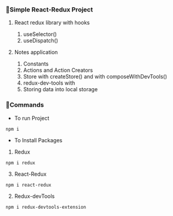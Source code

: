 ### 📗Simple React-Redux Project
1. React redux library with hooks
   1. useSelector()
   2. useDispatch()

2. Notes application
   1. Constants
   2. Actions and Action Creators
   3. Store with createStore() and with composeWithDevTools()
   4. redux-dev-tools with 
   5. Storing data into local storage

### 📗Commands
* To run Project
```
npm i
```
* To Install Packages
1. Redux
```
npm i redux
```
3. React-Redux

```
npm i react-redux
```

2. Redux-devTools
```
npm i redux-devtools-extension
```

